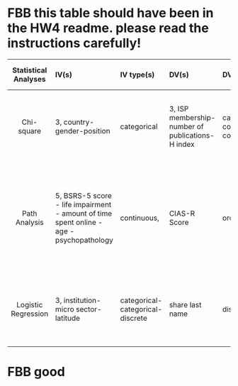 # FBB this table should have been in the HW4 readme. please read the instructions carefully!

| Statistical Analyses | IV(s) | IV type(s) | DV(s) | DV type(s) | Control Var | Control Var type | Question to be answered | _H0_ | alpha | link to paper |
| :------------------: | :---- | :--------- | :---- | :--------- | :---------- | :--------------- | :---------------------- | :--: | :---: | :------------ |
|      Chi-square      |    3, country-gender-position   |      categorical      |   3, ISP membership-number of publications-H index     |    categorical, continuous, continuous       |        na     |         na          |   Are women under-represented in senior academic positions in the field of primatology?                        |  ISPmembership F = ISP membership M    |     0.05   | [The Is Primatology an Equal-Opportunity Discipline?](http://journals.plos.org/plosone/article?id=10.1371/journal.pone.0030458#s2)               |
|    Path Analysis     |    5, BSRS-5 score - life impairment - amount of time spent online - age - psychopathology   | continuous,            |  CIAS-R Score     |     ordinal       |       na      |       na           |     What factors contribute to the development of internet addiction among internet users in across different age groups                    |  Fit of model on CIAS-R without risk factors = model fit on CIAS-R with risk factors included    |   0.05    |  [Risk Factors of Internet Addiction among Internet Users: An Online Questionnaire Survey](http://journals.plos.org/plosone/article?id=10.1371/journal.pone.0137506#sec006)            |
| Logistic Regression                     |   3, institution-micro sector-latitude    |  categorical-categorical-discrete          |  share last name     |     discrete       |     geographic distance       |       continuous          |   What is the probabilty that two professors share a last name given a set of predictors?                       |     Beta(institution = Beta(micro sector) = Beta(latitude) = 0 |  alpha = 0.05     |           [Measuring Nepotism through Shared Last Names: The Case of Italian Academia](http://journals.plos.org/plosone/article?id=10.1371/journal.pone.0021160)    |

# FBB good
